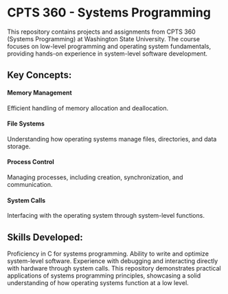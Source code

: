 # CPTS 360 - Systems Programming

This repository contains projects and assignments from CPTS 360 (Systems Programming) at Washington State University. The course focuses on low-level programming and operating system fundamentals, providing hands-on experience in system-level software development.

## Key Concepts:

#### Memory Management
Efficient handling of memory allocation and deallocation.
#### File Systems
Understanding how operating systems manage files, directories, and data storage.
#### Process Control
Managing processes, including creation, synchronization, and communication.
#### System Calls
Interfacing with the operating system through system-level functions.
## Skills Developed:

Proficiency in C for systems programming.
Ability to write and optimize system-level software.
Experience with debugging and interacting directly with hardware through system calls.
This repository demonstrates practical applications of systems programming principles, showcasing a solid understanding of how operating systems function at a low level.
